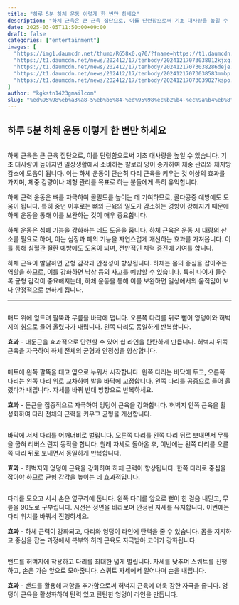 ```yaml
---
title: "하루 5분 하체 운동 이렇게 한 번만 하세요"
description: "하체 근육은 큰 근육 집단으로, 이를 단련함으로써 기초 대사량을 높일 수 있습니다. 기초 대사량이 높아지면 일상생활에서 소비하는 칼로리 양이 증가하여 체중 관리와 체지방 감소에 도움이 됩니다. 이는 하체 운동이 단순히 다리 근육을 키우는 것 이상의 효과를 가지며, 체중"
date: 2025-03-05T11:50:00+09:00
draft: false
categories: ["entertainment"]
images: [
  "https://img1.daumcdn.net/thumb/R658x0.q70/?fname=https://t1.daumcdn.net/news/202412/17/tenbody/20241217073037705qfxi.jpg"
  "https://t1.daumcdn.net/news/202412/17/tenbody/20241217073038012kjxq.gif"
  "https://t1.daumcdn.net/news/202412/17/tenbody/20241217073038286deje.gif"
  "https://t1.daumcdn.net/news/202412/17/tenbody/20241217073038583mmbp.gif"
  "https://t1.daumcdn.net/news/202412/17/tenbody/20241217073039027kspo.gif"
]
author: "kgkstn1423gmailcom"
slug: "%ed%95%98%eb%a3%a8-5%eb%b6%84-%ed%95%98%ec%b2%b4-%ec%9a%b4%eb%8f%99-%ec%9d%b4%eb%a0%87%ea%b2%8c-%ed%95%9c-%eb%b2%88%eb%a7%8c-%ed%95%98%ec%84%b8%ec%9a%94"
---
```


<h2 >하루 5분 하체 운동 이렇게 한 번만 하세요</h2> <figure ><img src="https://img1.daumcdn.net/thumb/R658x0.q70/?fname=https://t1.daumcdn.net/news/202412/17/tenbody/20241217073037705qfxi.jpg" alt=""/></figure> <p>하체 근육은 큰 근육 집단으로, 이를 단련함으로써 기초 대사량을 높일 수 있습니다. 기초 대사량이 높아지면 일상생활에서 소비하는 칼로리 양이 증가하여 체중 관리와 체지방 감소에 도움이 됩니다. 이는 하체 운동이 단순히 다리 근육을 키우는 것 이상의 효과를 가지며, 체중 감량이나 체형 관리를 목표로 하는 분들에게 특히 유익합니다.</p> <p>하체 근력 운동은 뼈를 자극하여 골밀도를 높이는 데 기여하므로, 골다공증 예방에도 도움이 됩니다. 특히 중년 이후로는 뼈와 근육의 밀도가 감소하는 경향이 강해지기 때문에 하체 운동을 통해 이를 보완하는 것이 매우 중요합니다.</p> <p>하체 운동은 심폐 기능을 강화하는 데도 도움을 줍니다. 하체 근육은 운동 시 대량의 산소를 필요로 하며, 이는 심장과 폐의 기능을 자연스럽게 개선하는 효과를 가져옵니다. 이를 통해 심혈관 질환 예방에도 도움이 되며, 전반적인 체력 증진에 기여를 합니다.</p> <p>하체 근육이 발달하면 균형 감각과 안정성이 향상됩니다. 하체는 몸의 중심을 잡아주는 역할을 하므로, 이를 강화하면 낙상 등의 사고를 예방할 수 있습니다. 특히 나이가 들수록 균형 감각이 중요해지는데, 하체 운동을 통해 이를 보완하면 일상에서의 움직임이 보다 안정적으로 변하게 됩니다.</p> <hr /> <figure ><img src="https://t1.daumcdn.net/news/202412/17/tenbody/20241217073038012kjxq.gif" alt=""/></figure> <p>매트 위에 엎드려 팔뚝과 무릎을 바닥에 댑니다. 오른쪽 다리를 뒤로 뻗어 엉덩이와 허벅지의 힘으로 들어 올렸다가 내립니다. 왼쪽 다리도 동일하게 반복합니다.</p> <p><strong>효과</strong> - 대둔근을 효과적으로 단련할 수 있어 힙 라인을 탄탄하게 만듭니다. 허벅지 뒤쪽 근육을 자극하여 하체 전체의 균형과 안정성을 향상합니다.</p> <figure ><img src="https://t1.daumcdn.net/news/202412/17/tenbody/20241217073038286deje.gif" alt=""/></figure> <p>매트에 왼쪽 팔뚝을 대고 옆으로 누워서 시작합니다. 왼쪽 다리는 바닥에 두고, 오른쪽 다리는 왼쪽 다리 위로 교차하여 발을 바닥에 고정합니다. 왼쪽 다리를 공중으로 들어 올렸다가 내립니다. 자세를 바꿔 반대 방향으로 반복하세요.</p> <p><strong>효과</strong> - 둔근을 집중적으로 자극하여 엉덩이 근육을 강화합니다. 허벅지 안쪽 근육을 활성화하여 다리 전체의 근력을 키우고 균형을 개선합니다.</p> <figure ><img src="https://t1.daumcdn.net/news/202412/17/tenbody/20241217073038583mmbp.gif" alt=""/></figure> <p>바닥에 서서 다리를 어깨너비로 벌립니다. 오른쪽 다리를 왼쪽 다리 뒤로 보내면서 무릎을 굽혀 리버스 런지 동작을 합니다. 원래 자세로 돌아온 후, 이번에는 왼쪽 다리를 오른쪽 다리 뒤로 보내면서 동일하게 반복합니다.</p> <p><strong>효과</strong> - 허벅지와 엉덩이 근육을 강화하여 하체 근력이 향상됩니다. 한쪽 다리로 중심을 잡아야 하므로 균형 감각을 높이는 데 효과적입니다.</p> <figure ><img src="https://t1.daumcdn.net/news/202412/17/tenbody/20241217073039027kspo.gif" alt=""/></figure> <p>다리를 모으고 서서 손은 옆구리에 둡니다. 왼쪽 다리를 앞으로 뻗어 한 걸음 내딛고, 무릎을 90도로 구부립니다. 시선은 정면을 바라보며 안정된 자세를 유지합니다. 이번에는 다리 위치를 바꿔서 진행하세요.</p> <p><strong>효과</strong> - 하체 근력이 강화되고, 다리와 엉덩이 라인에 탄력을 줄 수 있습니다. 몸을 지지하고 중심을 잡는 과정에서 복부와 허리 근육도 자극받아 코어가 강화됩니다.</p> <figure ><img src="https://t1.daumcdn.net/news/202412/17/tenbody/20241217073039455ufbb.gif" alt=""/></figure> <p>밴드를 허벅지에 착용하고 다리를 최대한 넓게 벌립니다. 자세를 낮추며 스쿼트를 진행하고, 손은 가슴 앞으로 모아줍니다. 스쿼트 자세에서 일어나며 손을 내립니다.</p> <p><strong>효과</strong> - 밴드를 활용해 저항을 추가함으로써 허벅지 근육에 더욱 강한 자극을 줍니다. 엉덩이 근육을 활성화하여 탄력 있고 탄탄한 엉덩이 라인을 만듭니다.</p>